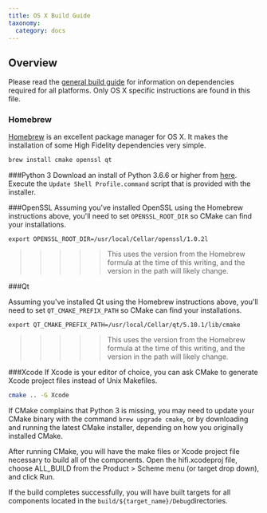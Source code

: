 ```yaml
---
title: OS X Build Guide
taxonomy:
  category: docs
---
```


## Overview

Please read the [general build guide](https://docs.highfidelity.com/build-guide/basic-build-guide) for information on dependencies required for all platforms. Only OS X specific instructions are found in this file.

### Homebrew 

[Homebrew](https://brew.sh/) is an excellent package manager for OS X. It makes the installation of some High Fidelity dependencies very simple.

```bash
brew install cmake openssl qt
```

###Python 3
Download an install of Python 3.6.6 or higher from [here](https://www.python.org/downloads). Execute the `Update Shell Profile.command` script that is provided with the installer.

###OpenSSL
Assuming you've installed OpenSSL using the Homebrew instructions above, you'll need to set `OPENSSL_ROOT_DIR` so CMake can find your installations.

```
export OPENSSL_ROOT_DIR=/usr/local/Cellar/openssl/1.0.2l
```

>>>>> This uses the version from the Homebrew formula at the time of this writing, and the version in the path will likely change.

###Qt 

Assuming you've installed Qt using the Homebrew instructions above, you'll need to set `QT_CMAKE_PREFIX_PATH` so CMake can find your installations.

```
export QT_CMAKE_PREFIX_PATH=/usr/local/Cellar/qt/5.10.1/lib/cmake
```

>>>>> This uses the version from the Homebrew formula at the time of this writing, and the version in the path will likely change.


###Xcode
If Xcode is your editor of choice, you can ask CMake to generate Xcode project files instead of Unix Makefiles.

```bash
cmake .. -G Xcode

```

If CMake complains that Python 3 is missing, you may need to update your CMake binary with the command `brew upgrade cmake`, or by downloading and running the latest CMake installer, depending on how you originally installed CMake.

After running CMake, you will have the make files or Xcode project file necessary to build all of the components. Open the hifi.xcodeproj file, choose ALL_BUILD from the Product > Scheme menu (or target drop down), and click Run.

If the build completes successfully, you will have built targets for all components located in the `build/${target_name}/Debug`directories.
